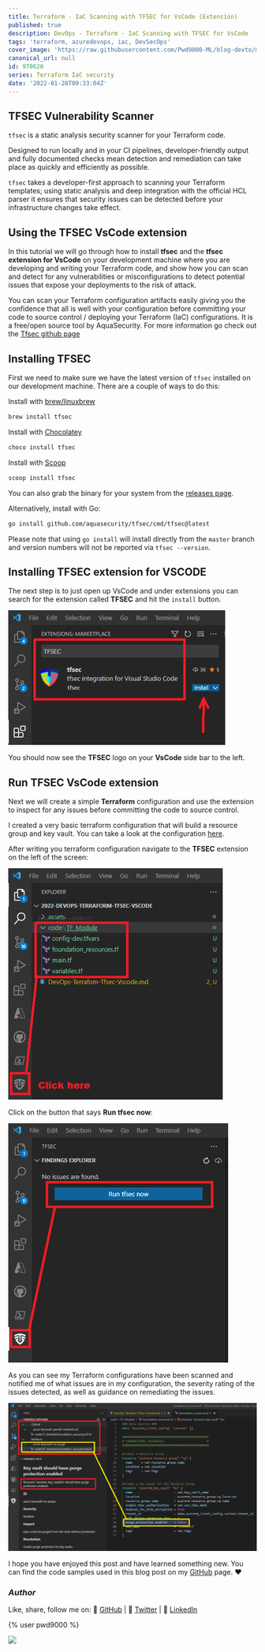 ```yaml
---
title: Terraform - IaC Scanning with TFSEC for VsCode (Extension)
published: true
description: DevOps - Terraform - IaC Scanning with TFSEC for VsCode
tags: 'terraform, azuredevops, iac, DevSecOps'
cover_image: 'https://raw.githubusercontent.com/Pwd9000-ML/blog-devto/main/posts/2022/DevOps-Terraform-Tfsec-Vscode/assets/main-tfsec.png'
canonical_url: null
id: 970626
series: Terraform IaC security
date: '2022-01-28T09:33:04Z'
---
```


## TFSEC Vulnerability Scanner

`tfsec` is a static analysis security scanner for your Terraform code.

Designed to run locally and in your CI pipelines, developer-friendly output and fully documented checks mean detection and remediation can take place as quickly and efficiently as possible.

`tfsec` takes a developer-first approach to scanning your Terraform templates; using static analysis and deep integration with the official HCL parser it ensures that security issues can be detected before your infrastructure changes take effect.

## Using the TFSEC VsCode extension

In this tutorial we will go through how to install **tfsec** and the **tfsec extension for VsCode** on your development machine where you are developing and writing your Terraform code, and show how you can scan and detect for any vulnerabilities or misconfigurations to detect potential issues that expose your deployments to the risk of attack.

You can scan your Terraform configuration artifacts easily giving you the confidence that all is well with your configuration before committing your code to source control / deploying your Terraform (IaC) configurations. It is a free/open source tool by AquaSecurity. For more information go check out the [Tfsec github page](https://github.com/aquasecurity/tfsec)

## Installing TFSEC

First we need to make sure we have the latest version of `tfsec` installed on our development machine. There are a couple of ways to do this:

Install with [brew/linuxbrew](https://brew.sh)

```bash
brew install tfsec
```

Install with [Chocolatey](https://chocolatey.org/)

```cmd
choco install tfsec
```

Install with [Scoop](https://scoop.sh/)

```cmd
scoop install tfsec
```

You can also grab the binary for your system from the [releases page](https://github.com/aquasecurity/tfsec/releases).

Alternatively, install with Go:

```bash
go install github.com/aquasecurity/tfsec/cmd/tfsec@latest
```

Please note that using `go install` will install directly from the `master` branch and version numbers will not be reported via `tfsec --version`.

## Installing TFSEC extension for VSCODE

The next step is to just open up VsCode and under extensions you can search for the extension called **TFSEC** and hit the `install` button.

![image.png](https://raw.githubusercontent.com/Pwd9000-ML/blog-devto/main/posts/2022/DevOps-Terraform-Tfsec-Vscode/assets/install.png)

You should now see the **TFSEC** logo on your **VsCode** side bar to the left.

## Run TFSEC VsCode extension

Next we will create a simple **Terraform** configuration and use the extension to inspect for any issues before committing the code to source control.

I created a very basic terraform configuration that will build a resource group and key vault. You can take a look at the configuration [here](https://raw.githubusercontent.com/Pwd9000-ML/blog-devto/main/posts/2022/DevOps-Terraform-Tfsec-Vscode/code/TF_Module).

After writing you terraform configuration navigate to the **TFSEC** extension on the left of the screen:

![image.png](https://raw.githubusercontent.com/Pwd9000-ML/blog-devto/main/posts/2022/DevOps-Terraform-Tfsec-Vscode/assets/nav.png)

Click on the button that says **Run tfsec now**:

![image.png](https://raw.githubusercontent.com/Pwd9000-ML/blog-devto/main/posts/2022/DevOps-Terraform-Tfsec-Vscode/assets/run.png)

As you can see my Terraform configurations have been scanned and notified me of what issues are in my configuration, the severity rating of the issues detected, as well as guidance on remediating the issues.

![image.png](https://raw.githubusercontent.com/Pwd9000-ML/blog-devto/main/posts/2022/DevOps-Terraform-Tfsec-Vscode/assets/result.png)

I hope you have enjoyed this post and have learned something new. You can find the code samples used in this blog post on my [GitHub](https://github.com/Pwd9000-ML/blog-devto/tree/main/posts/2022/DevOps-Terraform-Tfsec-Vscode/code) page. :heart:

### _Author_

Like, share, follow me on: :octopus: [GitHub](https://github.com/Pwd9000-ML) | :penguin: [Twitter](https://twitter.com/pwd9000) | :space_invader: [LinkedIn](https://www.linkedin.com/in/marcel-l-61b0a96b/)

{% user pwd9000 %}

<a href="https://www.buymeacoffee.com/pwd9000"><img src="https://img.buymeacoffee.com/button-api/?text=Buy me a coffee&emoji=&slug=pwd9000&button_colour=FFDD00&font_colour=000000&font_family=Cookie&outline_colour=000000&coffee_colour=ffffff"></a>
